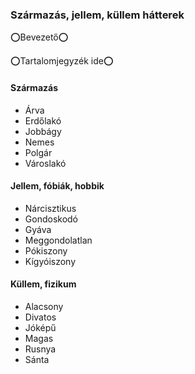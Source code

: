 ###  Származás, jellem, küllem hátterek

<!-- tag: szarmazas__jellem__kullem__hatter -->

⭕Bevezető⭕

⭕Tartalomjegyzék ide⭕

#### Származás

- Árva
- Erdőlakó
- Jobbágy
- Nemes
- Polgár
- Városlakó

#### Jellem, fóbiák, hobbik

- Nárcisztikus
- Gondoskodó
- Gyáva
- Meggondolatlan
- Pókiszony
- Kígyóiszony

#### Küllem, fizikum

- Alacsony
- Divatos
- Jóképű
- Magas
- Rusnya
- Sánta
